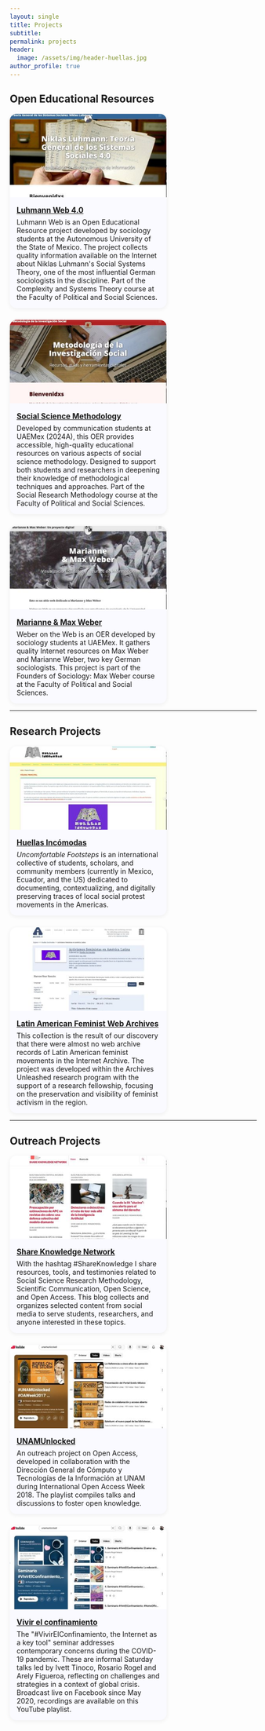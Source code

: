 ```yaml
---
layout: single
title: Projects
subtitle:
permalink: projects
header:
  image: /assets/img/header-huellas.jpg
author_profile: true
---
```


## Open Educational Resources

<div style="display: flex; flex-wrap: wrap; gap: 24px;">

  <!-- Luhmann Web 4.0 -->
  <div style="width: 320px; background: #fafaff; border-radius: 14px; overflow: hidden; box-shadow: 0 2px 8px #eee;">
    <img src="/assets/img/Img_Luhmann.jpg" alt="Luhmann Web" style="width: 100%; height: 170px; object-fit: cover;">
    <div style="padding: 14px;">
      <h3 style="margin:0 0 6px 0; font-size:1.1em;">
        <a href="https://rosariorogel.net/luhmann/" target="_blank">Luhmann Web 4.0</a>
      </h3>
      <p style="margin:0;">
        Luhmann Web is an Open Educational Resource project developed by sociology students at the Autonomous University of the State of Mexico. The project collects quality information available on the Internet about Niklas Luhmann's Social Systems Theory, one of the most influential German sociologists in the discipline. Part of the Complexity and Systems Theory course at the Faculty of Political and Social Sciences.
      </p>
    </div>
  </div>

  <!-- Metodología de la Investigación Social -->
  <div style="width: 320px; background: #fafaff; border-radius: 14px; overflow: hidden; box-shadow: 0 2px 8px #eee;">
    <img src="/assets/img/Img_Metodos.jpg" alt="Social Science Methodology" style="width: 100%; height: 170px; object-fit: cover;">
    <div style="padding: 14px;">
      <h3 style="margin:0 0 6px 0; font-size:1.1em;">
        <a href="https://rosariorogel.net/metodologia/" target="_blank">Social Science Methodology</a>
      </h3>
      <p style="margin:0;">
        Developed by communication students at UAEMex (2024A), this OER provides accessible, high-quality educational resources on various aspects of social science methodology. Designed to support both students and researchers in deepening their knowledge of methodological techniques and approaches. Part of the Social Research Methodology course at the Faculty of Political and Social Sciences.
      </p>
    </div>
  </div>

  <!-- Marianne & Max Weber -->
  <div style="width: 320px; background: #fafaff; border-radius: 14px; overflow: hidden; box-shadow: 0 2px 8px #eee;">
    <img src="/assets/img/Img_Weber.jpg" alt="Marianne & Max Weber" style="width: 100%; height: 170px; object-fit: cover;">
    <div style="padding: 14px;">
      <h3 style="margin:0 0 6px 0; font-size:1.1em;">
        <a href="https://rosariorogel.net/weberweb" target="_blank">Marianne & Max Weber</a>
      </h3>
      <p style="margin:0;">
        Weber on the Web is an OER developed by sociology students at UAEMex. It gathers quality Internet resources on Max Weber and Marianne Weber, two key German sociologists. This project is part of the Founders of Sociology: Max Weber course at the Faculty of Political and Social Sciences.
      </p>
    </div>
  </div>

</div>

---

## Research Projects

<div style="display: flex; flex-wrap: wrap; gap: 24px;">

  <!-- Huellas Incómodas -->
  <div style="width: 320px; background: #fafaff; border-radius: 14px; overflow: hidden; box-shadow: 0 2px 8px #eee;">
    <img src="/assets/img/Img_Huellas.jpg" alt="Huellas Incómodas" style="width: 100%; height: 170px; object-fit: cover;">
    <div style="padding: 14px;">
      <h3 style="margin:0 0 6px 0; font-size:1.1em;">
        <a href="https://idrhku.org/huellasincomodas/" target="_blank">Huellas Incómodas</a>
      </h3>
      <p style="margin:0;">
        <em>Uncomfortable Footsteps</em> is an international collective of students, scholars, and community members (currently in Mexico, Ecuador, and the US) dedicated to documenting, contextualizing, and digitally preserving traces of local social protest movements in the Americas.
      </p>
    </div>
  </div>

  <!-- Archivos Feministas de América Latina -->
  <div style="width: 320px; background: #fafaff; border-radius: 14px; overflow: hidden; box-shadow: 0 2px 8px #eee;">
    <img src="/assets/img/Img_Archives.jpg" alt="Latin American Feminist Web Archives" style="width: 100%; height: 170px; object-fit: cover;">
    <div style="padding: 14px;">
      <h3 style="margin:0 0 6px 0; font-size:1.1em;">
        <a href="https://archive-it.org/collections/20068" target="_blank">Latin American Feminist Web Archives</a>
      </h3>
      <p style="margin:0;">
        This collection is the result of our discovery that there were almost no web archive records of Latin American feminist movements in the Internet Archive. The project was developed within the Archives Unleashed research program with the support of a research fellowship, focusing on the preservation and visibility of feminist activism in the region.
      </p>
    </div>
  </div>

</div>

---

## Outreach Projects

<div style="display: flex; flex-wrap: wrap; gap: 24px;">

  <!-- Share Knowledge Network -->
  <div style="width: 320px; background: #fafaff; border-radius: 14px; overflow: hidden; box-shadow: 0 2px 8px #eee;">
    <img src="/assets/img/Img_Blog.jpg" alt="Share Knowledge Blog" style="width: 100%; height: 170px; object-fit: cover;">
    <div style="padding: 14px;">
      <h3 style="margin:0 0 6px 0; font-size:1.1em;">
        <a href="https://shareknowledgenetwork.wordpress.com" target="_blank">Share Knowledge Network</a>
      </h3>
      <p style="margin:0;">
        With the hashtag #ShareKnowledge I share resources, tools, and testimonies related to Social Science Research Methodology, Scientific Communication, Open Science, and Open Access. This blog collects and organizes selected content from social media to serve students, researchers, and anyone interested in these topics.
      </p>
    </div>
  </div>

  <!-- UNAMUnlocked playlist -->
  <div style="width: 320px; background: #fafaff; border-radius: 14px; overflow: hidden; box-shadow: 0 2px 8px #eee;">
    <img src="/assets/img/Img_UNAM.jpg" alt="UNAMUnlocked Playlist" style="width: 100%; height: 170px; object-fit: cover;">
    <div style="padding: 14px;">
      <h3 style="margin:0 0 6px 0; font-size:1.1em;">
        <a href="https://www.youtube.com/playlist?list=PLLDz9GYV7-mjdPmdyQtXgXhFvIOk-D34F" target="_blank">UNAMUnlocked</a>
      </h3>
      <p style="margin:0;">
        An outreach project on Open Access, developed in collaboration with the Dirección General de Cómputo y Tecnologías de la Información at UNAM during International Open Access Week 2018. The playlist compiles talks and discussions to foster open knowledge.
      </p>
    </div>
  </div>

  <!-- Vivir el confinamiento playlist -->
  <div style="width: 320px; background: #fafaff; border-radius: 14px; overflow: hidden; box-shadow: 0 2px 8px #eee;">
    <img src="/assets/img/Img_Vivir.jpg" alt="Vivir el confinamiento Playlist" style="width: 100%; height: 170px; object-fit: cover;">
    <div style="padding: 14px;">
      <h3 style="margin:0 0 6px 0; font-size:1.1em;">
        <a href="https://www.youtube.com/playlist?list=PLLDz9GYV7-mgOpCdYi5yCczxq8pyy0Oko" target="_blank">Vivir el confinamiento</a>
      </h3>
      <p style="margin:0;">
        The "#VivirElConfinamiento, the Internet as a key tool" seminar addresses contemporary concerns during the COVID-19 pandemic. These are informal Saturday talks led by Ivett Tinoco, Rosario Rogel and Arely Figueroa, reflecting on challenges and strategies in a context of global crisis. Broadcast live on Facebook since May 2020, recordings are available on this YouTube playlist.
      </p>
    </div>
  </div>

</div>
